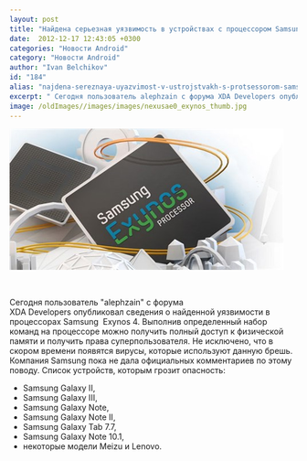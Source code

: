 ```yaml
---
layout: post
title: "Найдена серьезная уязвимость в устройствах с процессором Samsung Exynos 4"
date:  2012-12-17 12:43:05 +0300
categories: "Новости Android"
category: "Новости Android"
author: "Ivan Belchikov"
id: "184"
alias: "najdena-sereznaya-uyazvimost-v-ustrojstvakh-s-protsessorom-samsung-exynos-4"
excerpt: " Сегодня пользователь alephzain с форума XDA Developers опубликовал сведения о найденной уязвимости в процессорах Samsung  Exynos 4. Выполнив определенный набор команд на процессоре можно получить полный доступ к физической памяти и получить права суперпользователя. Не исключено, что в скором времени появятся вирусы, которые используют данную брешь. Компания Samsung пока не дала официальных комментариев по этому поводу."
image: /oldImages//images/images/nexusae0_exynos_thumb.jpg
---
```

<img src="/oldImages/images/images/nexusae0_exynos_thumb.jpg" border="0" alt="exynos" >

 

Сегодня пользователь "alephzain" с форума XDA Developers опубликовал сведения о найденной уязвимости в процессорах Samsung  Exynos 4. Выполнив определенный набор команд на процессоре можно получить полный доступ к физической памяти и получить права суперпользователя. Не исключено, что в скором времени появятся вирусы, которые используют данную брешь. Компания Samsung пока не дала официальных комментариев по этому поводу.
Список устройств, которым грозит опасность:

<ul>
<li>Samsung Galaxy II,</li>
<li>Samsung Galaxy III,</li>
<li>Samsung Galaxy Note,</li>
<li>Samsung Galaxy Note II,</li>
<li>Samsung Galaxy Tab 7.7,</li>
<li>Samsung Galaxy Note 10.1,</li>
<li>некоторые модели Meizu и Lenovo.</li>
</ul>
 

 
